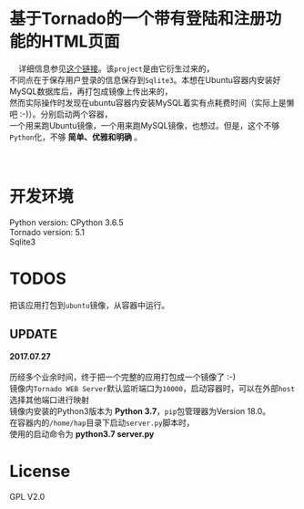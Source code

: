 # 基于Tornado的一个带有登陆和注册功能的HTML页面
&nbsp;&nbsp;&nbsp;&nbsp;详细信息参见[这个链接](https://github.com/Iflier/TornadoLoginPage)。该`project`是由它衍生过来的，</br>
不同点在于保存用户登录的信息保存到`Sqlite3`。本想在Ubuntu容器内安装好MySQL数据库后，再打包成镜像上传出来的，</br>
然而实际操作时发现在ubuntu容器内安装MySQL着实有点耗费时间（实际上是懒吧 :-)）。分别启动两个容器，</br>
一个用来跑Ubuntu镜像，一个用来跑MySQL镜像，也想过。但是，这个不够`Python`化，不够 **简单、优雅和明确** 。</br>
</br>
</br>
# 开发环境
Python version: CPython 3.6.5</br>
Tornado version: 5.1</br>
Sqlite3</br>
# TODOS
把该应用打包到`ubuntu`镜像，从容器中运行。</br>
## UPDATE
**2017.07.27**</br>
</br>
历经多个业余时间，终于把一个完整的应用打包成一个镜像了 :-)</br>
镜像内`Tornado WEB Server`默认监听端口为`10000`，启动容器时，可以在外部`host`选择其他端口进行映射</br>
镜像内安装的Python3版本为 **Python 3.7**，`pip`包管理器为Version 18.0。</br>
在容器内的`/home/hap`目录下启动`server.py`脚本时，</br>
使用的启动命令为 **python3.7 server.py**</br>

# License
GPL V2.0</br>